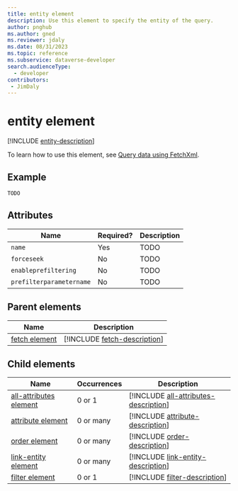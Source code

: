 ```yaml
---
title: entity element
description: Use this element to specify the entity of the query.
author: pnghub
ms.author: gned
ms.reviewer: jdaly
ms.date: 08/31/2023
ms.topic: reference
ms.subservice: dataverse-developer
search.audienceType: 
  - developer
contributors:
 - JimDaly
---
```

# entity element

[!INCLUDE [entity-description](includes/entity-description.md)]

To learn how to use this element, see [Query data using FetchXml](../overview.md).

## Example

```xml
TODO
```

## Attributes

|Name|Required?|Description|
|---------|---------|---------|
|`name`|Yes|TODO|
|`forceseek`|No|TODO|
|`enableprefiltering`|No|TODO|
|`prefilterparametername`|No|TODO|

## Parent elements

|Name|Description|
|---------|---------|
|[fetch element](fetch.md)|[!INCLUDE [fetch-description](includes/fetch-description.md)]|


## Child elements

|Name|Occurrences|Description|
|---------|---------|---------|
|[all-attributes element](all-attributes.md)|0 or 1|[!INCLUDE [all-attributes-description](includes/all-attributes-description.md)]|
|[attribute element](attribute.md)|0 or many|[!INCLUDE [attribute-description](includes/attribute-description.md)]|
|[order element](order.md)|0 or many|[!INCLUDE [order-description](includes/order-description.md)]|
|[link-entity element](link-entity.md)|0 or many|[!INCLUDE [link-entity-description](includes/link-entity-description.md)]|
|[filter element](filter.md)|0 or 1|[!INCLUDE [filter-description](includes/filter-description.md)]|
